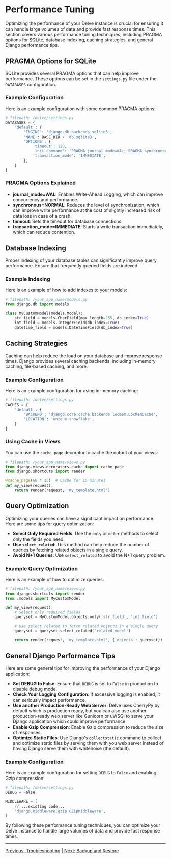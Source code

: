# Performance Tuning

Optimizing the performance of your Delve instance is crucial for ensuring it can handle large volumes of data and provide fast response times. This section covers various performance tuning techniques, including PRAGMA options for SQLite, database indexing, caching strategies, and general Django performance tips.

## PRAGMA Options for SQLite
SQLite provides several PRAGMA options that can help improve performance. These options can be set in the `settings.py` file under the `DATABASES` configuration.

### Example Configuration
Here is an example configuration with some common PRAGMA options:

```python
# filepath: /delve/settings.py
DATABASES = {
    'default': {
        'ENGINE': 'django.db.backends.sqlite3',
        'NAME': BASE_DIR / 'db.sqlite3',
        'OPTIONS': {
            'timeout': 120,
            'init_command': 'PRAGMA journal_mode=WAL; PRAGMA synchronous=NORMAL;',
            'transaction_mode': 'IMMEDIATE',
        },
    }
}
```

### PRAGMA Options Explained
- **journal_mode=WAL**: Enables Write-Ahead Logging, which can improve concurrency and performance.
- **synchronous=NORMAL**: Reduces the level of synchronization, which can improve write performance at the cost of slightly increased risk of data loss in case of a crash.
- **timeout**: Sets the timeout for database connections.
- **transaction_mode=IMMEDIATE**: Starts a write transaction immediately, which can reduce contention.

## Database Indexing
Proper indexing of your database tables can significantly improve query performance. Ensure that frequently queried fields are indexed.

### Example Indexing
Here is an example of how to add indexes to your models:

```python
# filepath: /your_app_name/models.py
from django.db import models

class MyCustomModel(models.Model):
    str_field = models.CharField(max_length=255, db_index=True)
    int_field = models.IntegerField(db_index=True)
    datetime_field = models.DateTimeField(db_index=True)
```

## Caching Strategies
Caching can help reduce the load on your database and improve response times. Django provides several caching backends, including in-memory caching, file-based caching, and more.

### Example Configuration
Here is an example configuration for using in-memory caching:

```python
# filepath: /delve/settings.py
CACHES = {
    'default': {
        'BACKEND': 'django.core.cache.backends.locmem.LocMemCache',
        'LOCATION': 'unique-snowflake',
    }
}
```

### Using Cache in Views
You can use the `cache_page` decorator to cache the output of your views:

```python
# filepath: /your_app_name/views.py
from django.views.decorators.cache import cache_page
from django.shortcuts import render

@cache_page(60 * 15)  # Cache for 15 minutes
def my_view(request):
    return render(request, 'my_template.html')
```

## Query Optimization
Optimizing your queries can have a significant impact on performance. Here are some tips for query optimization:

- **Select Only Required Fields**: Use the `only` or `defer` methods to select only the fields you need.
- **Use `select_related`**: This method can help reduce the number of queries by fetching related objects in a single query.
- **Avoid N+1 Queries**: Use `select_related` to avoid the N+1 query problem.

### Example Query Optimization
Here is an example of how to optimize queries:

```python
# filepath: /your_app_name/views.py
from django.shortcuts import render
from .models import MyCustomModel

def my_view(request):
    # Select only required fields
    queryset = MyCustomModel.objects.only('str_field', 'int_field')

    # Use select_related to fetch related objects in a single query
    queryset = queryset.select_related('related_model')

    return render(request, 'my_template.html', {'objects': queryset})
```

## General Django Performance Tips
Here are some general tips for improving the performance of your Django application:

- **Set DEBUG to False**: Ensure that `DEBUG` is set to `False` in production to disable debug mode.
- **Check Your Logging Configuration**: If excessive logging is enabled, it can seriously impact performance. 
- **Use another Production-Ready Web Server**: Delve uses CherryPy by default which is production ready, but you can also use another production-ready web server like Gunicorn or uWSGI to serve your Django application which could improve performance.
- **Enable Gzip Compression**: Enable Gzip compression to reduce the size of responses.
- **Optimize Static Files**: Use Django's `collectstatic` command to collect and optimize static files by serving them with you web server instead of having Django serve them with whitenoise (the default).

### Example Configuration
Here is an example configuration for setting `DEBUG` to `False` and enabling Gzip compression:

```python
# filepath: /delve/settings.py
DEBUG = False

MIDDLEWARE = [
    // ...existing code...
    'django.middleware.gzip.GZipMiddleware',
]
```

By following these performance tuning techniques, you can optimize your Delve instance to handle large volumes of data and provide fast response times.

---

[Previous: Troubleshooting](Troubleshooting.md) | [Next: Backup and Restore](Backup_and_Restore.md)
